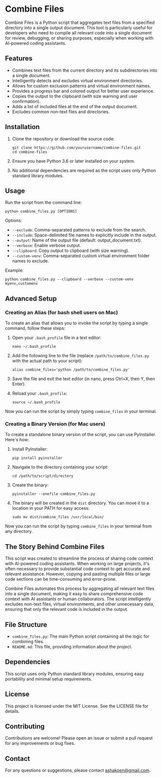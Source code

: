 # Combine Files

Combine Files is a Python script that aggregates text files from a specified directory into a single output document. This tool is particularly useful for developers who need to compile all relevant code into a single document for review, debugging, or sharing purposes, especially when working with AI-powered coding assistants.

## Features

- Combines text files from the current directory and its subdirectories into a single document.
- Intelligently detects and excludes virtual environment directories.
- Allows for custom exclusion patterns and virtual environment names.
- Provides a progress bar and colored output for better user experience.
- Copies the output to the clipboard (with size warning and user confirmation).
- Adds a list of included files at the end of the output document.
- Excludes common non-text files and directories.

## Installation

1. Clone the repository or download the source code:

   ```
   git clone https://github.com/yourusername/combine-files.git
   cd combine-files
   ```

2. Ensure you have Python 3.6 or later installed on your system.
3. No additional dependencies are required as the script uses only Python standard library modules.

## Usage

Run the script from the command line:

```
python combine_files.py [OPTIONS]
```

Options:
- `--exclude`: Comma-separated patterns to exclude from the search.
- `--include`: Space-delimited file names to explicitly include in the output.
- `--output`: Name of the output file (default: output_document.txt).
- `--verbose`: Enable verbose output.
- `--clipboard`: Copy output to clipboard (with size warning).
- `--custom-venv`: Comma-separated custom virtual environment folder names to exclude.

Example:

```
python combine_files.py --clipboard --verbose --custom-venv myenv,customenv
```

## Advanced Setup

### Creating an Alias (for bash shell users on Mac)

To create an alias that allows you to invoke the script by typing a single command, follow these steps:

1. Open your `.bash_profile` file in a text editor:
   ```
   nano ~/.bash_profile
   ```

2. Add the following line to the file (replace `/path/to/combine_files.py` with the actual path to your script):
   ```
   alias combine_files='python /path/to/combine_files.py'
   ```

3. Save the file and exit the text editor (in nano, press Ctrl+X, then Y, then Enter).

4. Reload your `.bash_profile`:
   ```
   source ~/.bash_profile
   ```

Now you can run the script by simply typing `combine_files` in your terminal.

### Creating a Binary Version (for Mac users)

To create a standalone binary version of the script, you can use PyInstaller. Here's how:

1. Install PyInstaller:
   ```
   pip install pyinstaller
   ```

2. Navigate to the directory containing your script:
   ```
   cd /path/to/script/directory
   ```

3. Create the binary:
   ```
   pyinstaller --onefile combine_files.py
   ```

4. The binary will be created in the `dist` directory. You can move it to a location in your PATH for easy access:
   ```
   sudo mv dist/combine_files /usr/local/bin/
   ```

Now you can run the script by typing `combine_files` in your terminal from any directory.

## The Story Behind Combine Files

This script was created to streamline the process of sharing code context with AI-powered coding assistants. When working on large projects, it's often necessary to provide substantial code context to get accurate and relevant assistance. However, copying and pasting multiple files or large code sections can be time-consuming and error-prone.

Combine Files automates this process by aggregating all relevant text files into a single document, making it easy to share comprehensive code context with AI assistants or human collaborators. The script intelligently excludes non-text files, virtual environments, and other unnecessary data, ensuring that only the relevant code is included in the output.

## File Structure

- `combine_files.py`: The main Python script containing all the logic for combining files.
- `README.md`: This file, providing information about the project.

## Dependencies

This script uses only Python standard library modules, ensuring easy portability and minimal setup requirements.

## License

This project is licensed under the MIT License. See the LICENSE file for details.

## Contributing

Contributions are welcome! Please open an issue or submit a pull request for any improvements or bug fixes.

## Contact

For any questions or suggestions, please contact ashakoen@gmail.com.